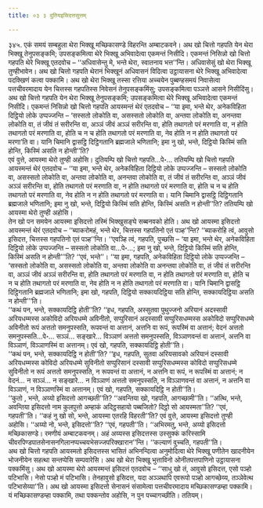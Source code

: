 ```yaml
---
title: ०३ ३ दुतियइसिदत्तसुत्तम्

---
```


३४५. एकं समयं सम्बहुला थेरा भिक्खू मच्छिकासण्डे विहरन्ति अम्बाटकवने। अथ खो चित्तो गहपति येन थेरा भिक्खू तेनुपसङ्कमि; उपसङ्कमित्वा थेरे भिक्खू अभिवादेत्वा एकमन्तं निसीदि। एकमन्तं निसिन्नो खो चित्तो गहपति थेरे भिक्खू एतदवोच – ‘‘अधिवासेन्तु मे, भन्ते थेरा, स्वातनाय भत्त’’न्ति। अधिवासेसुं खो थेरा भिक्खू तुण्हीभावेन। अथ खो चित्तो गहपति थेरानं भिक्खूनं अधिवासनं विदित्वा उट्ठायासना थेरे भिक्खू अभिवादेत्वा पदक्खिणं कत्वा पक्कामि। अथ खो थेरा भिक्खू तस्सा रत्तिया अच्चयेन पुब्बण्हसमयं निवासेत्वा पत्तचीवरमादाय येन चित्तस्स गहपतिस्स निवेसनं तेनुपसङ्कमिंसु; उपसङ्कमित्वा पञ्ञत्ते आसने निसीदिंसु।  
अथ खो चित्तो गहपति येन थेरा भिक्खू तेनुपसङ्कमि; उपसङ्कमित्वा थेरे भिक्खू अभिवादेत्वा एकमन्तं निसीदि। एकमन्तं निसिन्नो खो चित्तो गहपति आयस्मन्तं थेरं एतदवोच – ‘‘या इमा, भन्ते थेर, अनेकविहिता दिट्ठियो लोके उप्पज्जन्ति – ‘सस्सतो लोकोति वा, असस्सतो लोकोति वा, अन्तवा लोकोति वा, अनन्तवा लोकोति वा, तं जीवं तं सरीरन्ति वा, अञ्ञं जीवं अञ्ञं सरीरन्ति वा, होति तथागतो परं मरणाति वा, न होति तथागतो परं मरणाति वा, होति च न च होति तथागतो परं मरणाति वा, नेव होति न न होति तथागतो परं मरणा’ति वा। यानि चिमानि द्वासट्ठि दिट्ठिगतानि ब्रह्मजाले भणितानि; इमा नु खो, भन्ते, दिट्ठियो किस्मिं सति होन्ति, किस्मिं असति न होन्ती’’ति?  
एवं वुत्ते, आयस्मा थेरो तुण्ही अहोसि। दुतियम्पि खो चित्तो गहपति…पे॰… ततियम्पि खो चित्तो गहपति आयस्मन्तं थेरं एतदवोच – ‘‘या इमा, भन्ते थेर, अनेकविहिता दिट्ठियो लोके उप्पज्जन्ति – सस्सतो लोकोति वा, असस्सतो लोकोति वा, अन्तवा लोकोति वा, अनन्तवा लोकोति वा, तं जीवं तं सरीरन्ति वा, अञ्ञं जीवं अञ्ञं सरीरन्ति वा, होति तथागतो परं मरणाति वा, न होति तथागतो परं मरणाति वा, होति च न च होति तथागतो परं मरणाति वा, नेव होति न न होति तथागतो परं मरणाति वा। यानि चिमानि द्वासट्ठि दिट्ठिगतानि ब्रह्मजाले भणितानि; इमा नु खो, भन्ते, दिट्ठियो किस्मिं सति होन्ति, किस्मिं असति न होन्ती’’ति? ततियम्पि खो आयस्मा थेरो तुण्ही अहोसि।  
तेन खो पन समयेन आयस्मा इसिदत्तो तस्मिं भिक्खुसङ्घे सब्बनवको होति। अथ खो आयस्मा इसिदत्तो आयस्मन्तं थेरं एतदवोच – ‘‘ब्याकरोमहं, भन्ते थेर, चित्तस्स गहपतिनो एतं पञ्ह’’न्ति? ‘‘ब्याकरोहि त्वं, आवुसो इसिदत्त, चित्तस्स गहपतिनो एतं पञ्ह’’न्ति। ‘‘एवञ्हि त्वं, गहपति, पुच्छसि – ‘या इमा, भन्ते थेर, अनेकविहिता दिट्ठियो लोके उप्पज्जन्ति – सस्सतो लोकोति वा…पे॰…; इमा नु खो, भन्ते, दिट्ठियो किस्मिं सति होन्ति, किस्मिं असति न होन्ती’’’ति? ‘‘एवं, भन्ते’’। ‘‘या इमा, गहपति, अनेकविहिता दिट्ठियो लोके उप्पज्जन्ति – ‘सस्सतो लोकोति वा, असस्सतो लोकोति वा, अन्तवा लोकोति वा अनन्तवा लोकोति वा, तं जीवं तं सरीरन्ति वा, अञ्ञं जीवं अञ्ञं सरीरन्ति वा, होति तथागतो परं मरणाति वा, न होति तथागतो परं मरणाति वा, होति च न च होति तथागतो परं मरणाति वा, नेव होति न न होति तथागतो परं मरणाति वा। यानि चिमानि द्वासट्ठि दिट्ठिगतानि ब्रह्मजाले भणितानि; इमा खो, गहपति, दिट्ठियो सक्कायदिट्ठिया सति होन्ति, सक्कायदिट्ठिया असति न होन्ती’’’ति।  
‘‘कथं पन, भन्ते, सक्कायदिट्ठि होती’’ति? ‘‘इध, गहपति, अस्सुतवा पुथुज्जनो अरियानं अदस्सावी अरियधम्मस्स अकोविदो अरियधम्मे अविनीतो, सप्पुरिसानं अदस्सावी सप्पुरिसधम्मस्स अकोविदो सप्पुरिसधम्मे अविनीतो रूपं अत्ततो समनुपस्सति, रूपवन्तं वा अत्तानं, अत्तनि वा रूपं, रूपस्मिं वा अत्तानं; वेदनं अत्ततो समनुपस्सति…पे॰… सञ्ञं… सङ्खारे… विञ्ञाणं अत्ततो समनुपस्सति, विञ्ञाणवन्तं वा अत्तानं, अत्तनि वा विञ्ञाणं, विञ्ञाणस्मिं वा अत्तानम्। एवं खो, गहपति, सक्कायदिट्ठि होती’’ति।  
‘‘कथं पन, भन्ते, सक्कायदिट्ठि न होती’’ति? ‘‘इध, गहपति, सुतवा अरियसावको अरियानं दस्सावी अरियधम्मस्स कोविदो अरियधम्मे सुविनीतो सप्पुरिसानं दस्सावी सप्पुरिसधम्मस्स कोविदो सप्पुरिसधम्मे सुविनीतो न रूपं अत्ततो समनुपस्सति, न रूपवन्तं वा अत्तानं, न अत्तनि वा रूपं, न रूपस्मिं वा अत्तानं; न वेदनं… न सञ्ञं… न सङ्खारे… न विञ्ञाणं अत्ततो समनुपस्सति, न विञ्ञाणवन्तं वा अत्तानं, न अत्तनि वा विञ्ञाणं, न विञ्ञाणस्मिं वा अत्तानम्। एवं खो, गहपति, सक्कायदिट्ठि न होती’’ति।  
‘‘कुतो , भन्ते, अय्यो इसिदत्तो आगच्छती’’ति? ‘‘अवन्तिया खो, गहपति, आगच्छामी’’ति। ‘‘अत्थि, भन्ते, अवन्तिया इसिदत्तो नाम कुलपुत्तो अम्हाकं अदिट्ठसहायो पब्बजितो? दिट्ठो सो आयस्मता’’ति? ‘‘एवं, गहपती’’ति। ‘‘कहं नु खो सो, भन्ते, आयस्मा एतरहि विहरती’’ति? एवं वुत्ते, आयस्मा इसिदत्तो तुण्ही अहोसि। ‘‘अय्यो नो, भन्ते, इसिदत्तो’’ति? ‘‘एवं, गहपती’’ति। ‘‘अभिरमतु, भन्ते, अय्यो इसिदत्तो मच्छिकासण्डे। रमणीयं अम्बाटकवनम्। अहं अय्यस्स इसिदत्तस्स उस्सुक्कं करिस्सामि चीवरपिण्डपातसेनासनगिलानप्पच्चयभेसज्जपरिक्खारान’’न्ति। ‘‘कल्याणं वुच्चति, गहपती’’ति।  
अथ खो चित्तो गहपति आयस्मतो इसिदत्तस्स भासितं अभिनन्दित्वा अनुमोदित्वा थेरे भिक्खू पणीतेन खादनीयेन भोजनीयेन सहत्था सन्तप्पेसि सम्पवारेसि। अथ खो थेरा भिक्खू भुत्ताविनो ओनीतपत्तपाणिनो उट्ठायासना पक्कमिंसु। अथ खो आयस्मा थेरो आयस्मन्तं इसिदत्तं एतदवोच – ‘‘साधु खो तं, आवुसो इसिदत्त, एसो पञ्हो पटिभासि। नेसो पञ्हो मं पटिभासि। तेनहावुसो इसिदत्त, यदा अञ्ञथापि एवरूपो पञ्हो आगच्छेय्य, तञ्ञेवेत्थ पटिभासेय्या’’ति। अथ खो आयस्मा इसिदत्तो सेनासनं संसामेत्वा पत्तचीवरमादाय मच्छिकासण्डम्हा पक्कामि। यं मच्छिकासण्डम्हा पक्कामि, तथा पक्कन्तोव अहोसि, न पुन पच्चागच्छीति। ततियम्।  

